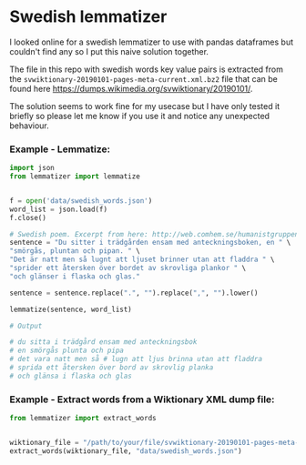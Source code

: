 Swedish lemmatizer
==================

I looked online for a swedish lemmatizer to use with pandas dataframes but couldn't find any so I put this naive solution together.

The file in this repo with swedish words key value pairs is extracted from the `svwiktionary-20190101-pages-meta-current.xml.bz2` file that can be found here https://dumps.wikimedia.org/svwiktionary/20190101/.

The solution seems to work fine for my usecase but I have only tested it briefly so please let me know if you use it and notice any unexpected behaviour.

### Example - Lemmatize:
```python
import json
from lemmatizer import lemmatize


f = open('data/swedish_words.json')
word_list = json.load(f)
f.close()

# Swedish poem. Excerpt from here: http://web.comhem.se/humanistgruppen/dikter/ekeloef_eufori.htm
sentence = "Du sitter i trädgården ensam med anteckningsboken, en " \
"smörgås, pluntan och pipan. " \
"Det är natt men så lugnt att ljuset brinner utan att fladdra " \
"sprider ett återsken över bordet av skrovliga plankor " \
"och glänser i flaska och glas."

sentence = sentence.replace(".", "").replace(",", "").lower()

lemmatize(sentence, word_list)

# Output

# du sitta i trädgård ensam med anteckningsbok
# en smörgås plunta och pipa
# det vara natt men så # lugn att ljus brinna utan att fladdra
# sprida ett återsken över bord av skrovlig planka
# och glänsa i flaska och glas

```

### Example - Extract words from a Wiktionary XML dump file:
```python
from lemmatizer import extract_words


wiktionary_file = "/path/to/your/file/svwiktionary-20190101-pages-meta-current.xml"
extract_words(wiktionary_file, "data/swedish_words.json")
```
